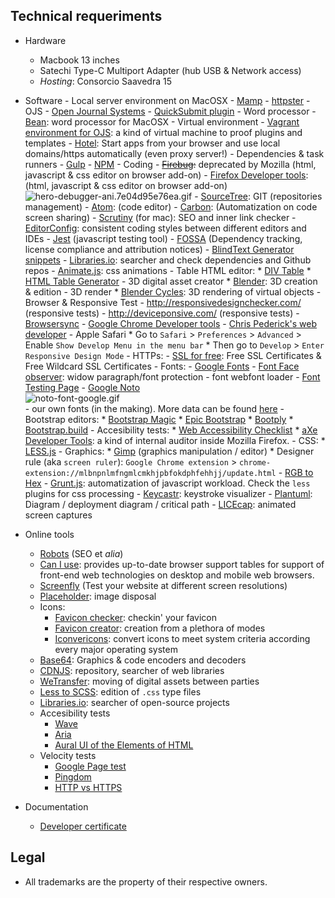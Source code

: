 ## Technical requeriments ##

* Hardware
     - Macbook 13 inches
     - Satechi Type-C Multiport Adapter (hub USB & Network access)
     - _Hosting_: Consorcio Saavedra 15
* Software
       - Local server environment on MacOSX
          - [Mamp](https://www.mamp.info)
          - [httpster](https://github.com/SimbCo/httpster)
       - OJS
          - [Open Journal Systems](https://pkp.sfu.ca/ojs/)
          - [QuickSubmit plugin](https://github.com/pkp/quickSubmit)
       - Word processor
          - [Bean](http://www.bean-osx.com/Bean.html): word processor for MacOSX
       - Virtual environment
          - [Vagrant environment for OJS](https://github.com/pkp/vagrant): a kind of virtual machine to proof plugins and templates
          - [Hotel](https://github.com/typicode/hotel): Start apps from your browser and use local domains/https automatically (even proxy server!)
       - Dependencies & task runners
          - [Gulp](https://gulpjs.com/)
          - [NPM](https://www.npmjs.com/)
       - Coding
          - ~~[Firebug](https://getfirebug.com/):~~ deprecated by Mozilla (html, javascript & css editor on browser add-on)
          - [Firefox Developer tools](https://developer.mozilla.org/en-US/docs/Tools): (html, javascript & css editor on browser add-on)
            ![hero-debugger-ani.7e04d95e76ea.gif](https://bitbucket.org/repo/rpybXp8/images/3338372203-hero-debugger-ani.7e04d95e76ea.gif)
          - [SourceTree](https://www.sourcetreeapp.com/): GIT (repositories management)
          - [Atom](https://atom.io): (code editor)
          - [Carbon](https://carbon.now.sh/): (Automatization on code screen sharing)
          - [Scrutiny](http://peacockmedia.software/mac/scrutiny/) (for mac): SEO and inner link checker
          - [EditorConfig](https://editorconfig.org/#download): consistent coding styles between different editors and IDEs
          - [Jest](https://facebook.github.io/jest/en/) (javascript testing tool)
          - [FOSSA](https://fossa.io/) (Dependency tracking, license compliance and attribution notices)
          - [BlindText Generator snippets](http://www.blindtextgenerator.com/snippets)
          - [Libraries.io](https://libraries.io/): searcher and check dependencies and Github repos
          - [Animate.js](https://github.com/juliangarnier/anime/): css animations
       - Table HTML editor:
          * [DIV Table](https://divtable.com/generator/)
          * [HTML Table Generator](https://www.tablesgenerator.com/html_tables)
       - 3D digital asset creator
          * [Blender](https://www.blender.org/): 3D creation & edition
       - 3D render
          * [Blender Cycles](https://www.cycles-renderer.org/): 3D rendering of virtual objects
       - Browser & Responsive Test
          - http://responsivedesignchecker.com/ (responsive tests)
          - http://deviceponsive.com/ (responsive tests)
          - [Browsersync](https://browsersync.io/)
          - [Google Chrome Developer tools](https://developers.google.com/web/tools/chrome-devtools/?hl=es)
          - [Chris Pederick's web developer](https://chrispederick.com/work/web-developer/)
          - Apple Safari
               * Go to `Safari` > `Preferences` > `Advanced` > Enable `Show Develop Menu in the menu bar`
               * Then go to `Develop` > `Enter Responsive Design Mode`
       - HTTPs:
          - [SSL for free](https://www.sslforfree.com/): Free SSL Certificates & Free Wildcard SSL Certificates
       - Fonts:
          - [Google Fonts](https://fonts.google.com/)
          - [Font Face observer](https://fontfaceobserver.com/): widow paragraph/font protection - font webfont loader 
          - [Font Testing Page](https://github.com/impallari/Font-Testing-Page/)
          - [Google Noto](https://www.google.com/get/noto/)        
          ![noto-font-google.gif](https://bitbucket.org/repo/rpybXp8/images/652861917-noto-font-google.gif)        
          - our own fonts (in the making). More data can be found [here](https://bitbucket.org/imhicihu/imhicihu-webfont)
       - Bootstrap editors:
          * [Bootstrap Magic](https://pikock.github.io/bootstrap-magic/)
          * [Epic Bootstrap](https://epicbootstrap.com/)
          * [Bootply](https://www.bootply.com/)
          * [Bootstrap.build](https://bootstrap.build/app)
       - Accesibility tests:
          * [Web Accessibility Checklist](https://a11yproject.com/checklist)
          * [aXe Developer Tools](https://addons.mozilla.org/en-US/firefox/addon/axe-devtools/?src=collection): a kind of internal auditor inside Mozilla Firefox.
       - CSS:
          * [LESS.js](http://lesscss.org/)
       - Graphics:
          * [Gimp](https://www.gimp.org/) (graphics manipulation / editor)
          * Designer rule (aka `screen ruler`): `Google Chrome extension` > `chrome-extension://mlbnpnlmfngmlcmkhjpbfokdphfehhjj/update.html`
       - [RGB to Hex](https://www.google.com.ar/search?q=rgb+to+hex&oq=rgb+to&aqs=chrome.0.0l2j69i57j0l3.2825j1j1&sourceid=chrome&ie=UTF-8)
       - [Grunt.js](https://gruntjs.com/): automatization of javascript workload. Check the `less` plugins for css processing
       - [Keycastr](https://github.com/keycastr/keycastr): keystroke visualizer
       - [Plantuml](http://www.plantuml.com/plantuml/uml/):  Diagram / deployment diagram / critical path 
       - [LICEcap](https://www.cockos.com/licecap/): animated screen captures

* Online tools
     - [Robots](http://www.robotstxt.org/wc/norobots.html) (SEO et *alia*)
     - [Can I use](https://caniuse.com): provides up-to-date browser support tables for support of front-end web technologies on desktop and mobile web browsers.
     - [Screenfly](http://quirktools.com/screenfly/) (Test your website at different screen resolutions)
     - [Placeholder](https://placeholder.com/): image disposal
     - Icons:
          - [Favicon checker](https://realfavicongenerator.net/): checkin' your favicon
          - [Favicon creator](https://favicon.io/): creation from a plethora of modes
          - [Iconvericons](https://iconverticons.com/): convert icons to meet system criteria according every major operating system
     - [Base64](https://www.base64encode.org/): Graphics & code encoders and decoders
     - [CDNJS](https://cdnjs.com/): repository, searcher of web libraries
     - [WeTransfer](https://wetransfer.com/): moving of digital assets between parties
     - [Less to SCSS](http://less2scss.awk5.com/): edition of `.css` type files
     - [Libraries.io](https://libraries.io/): searcher of open-source projects
     - Accesibility tests
          - [Wave](http://wave.webaim.org/)
          - [Aria](https://developers.google.com/web/fundamentals/accessibility/semantics-aria/?hl=es)
          - [Aural UI of the Elements of HTML](https://github.com/ThePacielloGroup/AT-browser-tests)
     - Velocity tests
          - [Google Page test](https://developers.google.com/speed/)
          - [Pingdom](https://www.pingdom.com/product/page-speed/)
          - [HTTP vs HTTPS](https://www.httpvshttps.com/)

* Documentation
     - [Developer certificate](https://developercertificate.org/)
     
## Legal ##

* All trademarks are the property of their respective owners.